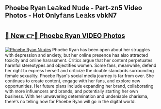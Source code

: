 ## Phoebe Ryan Le𝚊ked N𝚞de - Part-zn5 Video Photos - Hot Onlyf𝚊ns Le𝚊ks vbkN7

# <h2><a href="http://ac37043.deff.icu/?id=Phoebe+Ryan">🔗 New 👉🔴 Phoebe Ryan VIDEO Photos</a></h2>

[![Phoebe Ryan N𝚞des](https://i.imgur.com/rIISA9y.gif)](http://ac37043.deff.icu/?id=Phoebe+Ryan)
Phoebe Ryan has been open about her struggles with depression and anxiety, but her online presence has also attracted toxicity and online harassment. Critics argue that her content perpetuates harmful stereotypes and objectifies women. Some fans, meanwhile, defend her right to express herself and criticize the double standards surrounding female sexuality. Phoebe Ryan's social media journey is far from over. She continues to create content, engage with her fans, and explore new opportunities. Her future plans include expanding her brand, collaborating with more influencers and brands, and potentially starting her own business. With her unwavering determination and undeniable charisma, there's no telling how far Phoebe Ryan will go in the digital world.
